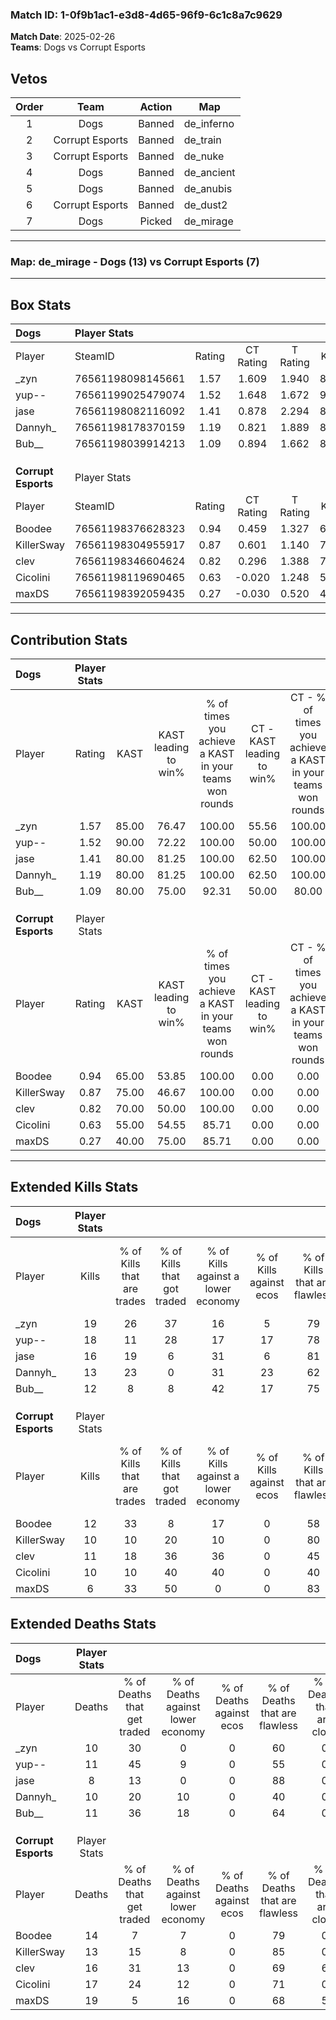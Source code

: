 ### Match ID: 1-0f9b1ac1-e3d8-4d65-96f9-6c1c8a7c9629  
**Match Date**: 2025-02-26  
**Teams**: Dogs vs Corrupt Esports  

## Vetos  

| Order | Team | Action | Map |
| :---: | :--: | :----: | --- |
| 1 | Dogs | Banned | de_inferno |
| 2 | Corrupt Esports | Banned | de_train |
| 3 | Corrupt Esports | Banned | de_nuke |
| 4 | Dogs | Banned | de_ancient |
| 5 | Dogs | Banned | de_anubis |
| 6 | Corrupt Esports | Banned | de_dust2 |
| 7 | Dogs | Picked | de_mirage |

---  

### **Map**: de_mirage - Dogs (13) vs Corrupt Esports (7)  
---  

## Box Stats  

| **Dogs**            | Player Stats      |        |           |          |       |      |       |         |        |      |     |
| :- | :- | :-: | :-: | :-: | :-: | :-: | :-: | :-: | :-: | :-: | :-: |
| Player              | SteamID           | Rating | CT Rating | T Rating | KAST  | ADR  | Kills | Assists | Deaths | K/D  | HS% |
| _zyn                | 76561198098145661 |  1.57  |   1.609   |  1.940   | 85.00 | 96.7 |  19   |    5    |   10   | 1.90 | 57  |
| yup--               | 76561199025479074 |  1.52  |   1.648   |  1.672   | 90.00 | 95.8 |  18   |    3    |   11   | 1.64 | 38  |
| jase                | 76561198082116092 |  1.41  |   0.878   |  2.294   | 80.00 | 84.2 |  16   |    3    |   8    | 2.00 | 37  |
| Dannyh_             | 76561198178370159 |  1.19  |   0.821   |  1.889   | 80.00 | 74.6 |  13   |    3    |   10   | 1.30 | 61  |
| Bub__               | 76561198039914213 |  1.09  |   0.894   |  1.662   | 80.00 | 64.3 |  12   |    3    |   11   | 1.09 | 41  |
|                     |                   |        |           |          |       |      |       |         |        |      |     |
|                     |                   |        |           |          |       |      |       |         |        |      |     |
|                     |                   |        |           |          |       |      |       |         |        |      |     |
| **Corrupt Esports** | Player Stats      |        |           |          |       |      |       |         |        |      |     |
| Player              | SteamID           | Rating | CT Rating | T Rating | KAST  | ADR  | Kills | Assists | Deaths | K/D  | HS% |
| Boodee              | 76561198376628323 |  0.94  |   0.459   |  1.327   | 65.00 | 74.2 |  12   |    5    |   14   | 0.86 | 66  |
| KillerSway          | 76561198304955917 |  0.87  |   0.601   |  1.140   | 75.00 | 52.0 |  10   |    2    |   13   | 0.77 | 10  |
| clev                | 76561198346604624 |  0.82  |   0.296   |  1.388   | 70.00 | 56.7 |  11   |    3    |   16   | 0.69 | 54  |
| Cicolini            | 76561198119690465 |  0.63  |  -0.020   |  1.248   | 55.00 | 55.3 |  10   |    3    |   17   | 0.59 | 70  |
| maxDS               | 76561198392059435 |  0.27  |  -0.030   |  0.520   | 40.00 | 48.2 |   6   |    2    |   19   | 0.32 | 100 |
---  

## Contribution Stats  

| **Dogs**            | Player Stats |       |                      |                                                        |                           |                                                             |                          |                                                            |
| :- | :-: | :-: | :-: | :-: | :-: | :-: | :-: | :-: |
| Player              |    Rating    | KAST  | KAST leading to win% | % of times you achieve a KAST in your teams won rounds | CT - KAST leading to win% | CT - % of times you achieve a KAST in your teams won rounds | T - KAST leading to win% | T - % of times you achieve a KAST in your teams won rounds |
| _zyn                |     1.57     | 85.00 |        76.47         |                         100.00                         |           55.56           |                           100.00                            |          100.00          |                           100.00                           |
| yup--               |     1.52     | 90.00 |        72.22         |                         100.00                         |           50.00           |                           100.00                            |          100.00          |                           100.00                           |
| jase                |     1.41     | 80.00 |        81.25         |                         100.00                         |           62.50           |                           100.00                            |          100.00          |                           100.00                           |
| Dannyh_             |     1.19     | 80.00 |        81.25         |                         100.00                         |           62.50           |                           100.00                            |          100.00          |                           100.00                           |
| Bub__               |     1.09     | 80.00 |        75.00         |                         92.31                          |           50.00           |                            80.00                            |          100.00          |                           100.00                           |
|                     |              |       |                      |                                                        |                           |                                                             |                          |                                                            |
|                     |              |       |                      |                                                        |                           |                                                             |                          |                                                            |
|                     |              |       |                      |                                                        |                           |                                                             |                          |                                                            |
| **Corrupt Esports** | Player Stats |       |                      |                                                        |                           |                                                             |                          |                                                            |
| Player              |    Rating    | KAST  | KAST leading to win% | % of times you achieve a KAST in your teams won rounds | CT - KAST leading to win% | CT - % of times you achieve a KAST in your teams won rounds | T - KAST leading to win% | T - % of times you achieve a KAST in your teams won rounds |
| Boodee              |     0.94     | 65.00 |        53.85         |                         100.00                         |           0.00            |                            0.00                             |          77.78           |                           100.00                           |
| KillerSway          |     0.87     | 75.00 |        46.67         |                         100.00                         |           0.00            |                            0.00                             |          70.00           |                           100.00                           |
| clev                |     0.82     | 70.00 |        50.00         |                         100.00                         |           0.00            |                            0.00                             |          70.00           |                           100.00                           |
| Cicolini            |     0.63     | 55.00 |        54.55         |                         85.71                          |           0.00            |                            0.00                             |          66.67           |                           85.71                            |
| maxDS               |     0.27     | 40.00 |        75.00         |                         85.71                          |           0.00            |                            0.00                             |          100.00          |                           85.71                            |
---  

## Extended Kills Stats  

| **Dogs**            | Player Stats |                            |                            |                                    |                         |                              |                                 |                                       |                    |           |
| :- | :-: | :-: | :-: | :-: | :-: | :-: | :-: | :-: | :-: | :-: |
| Player              |    Kills     | % of Kills that are trades | % of Kills that got traded | % of Kills against a lower economy | % of Kills against ecos | % of Kills that are flawless | % of Kills that are close duels | % of Kills that are assisted by flash | Pistol Round Kills | AWP Kills |
| _zyn                |      19      |             26             |             37             |                 16                 |            5            |              79              |                0                |                   0                   |         0          |     4     |
| yup--               |      18      |             11             |             28             |                 17                 |           17            |              78              |                0                |                   0                   |         10         |     2     |
| jase                |      16      |             19             |             6              |                 31                 |            6            |              81              |                6                |                   0                   |         6          |     1     |
| Dannyh_             |      13      |             23             |             0              |                 31                 |           23            |              62              |                8                |                   0                   |         0          |     1     |
| Bub__               |      12      |             8              |             8              |                 42                 |           17            |              75              |                0                |                   0                   |         3          |     1     |
|                     |              |                            |                            |                                    |                         |                              |                                 |                                       |                    |           |
|                     |              |                            |                            |                                    |                         |                              |                                 |                                       |                    |           |
|                     |              |                            |                            |                                    |                         |                              |                                 |                                       |                    |           |
| **Corrupt Esports** | Player Stats |                            |                            |                                    |                         |                              |                                 |                                       |                    |           |
| Player              |    Kills     | % of Kills that are trades | % of Kills that got traded | % of Kills against a lower economy | % of Kills against ecos | % of Kills that are flawless | % of Kills that are close duels | % of Kills that are assisted by flash | Pistol Round Kills | AWP Kills |
| Boodee              |      12      |             33             |             8              |                 17                 |            0            |              58              |                0                |                   0                   |         0          |     3     |
| KillerSway          |      10      |             10             |             20             |                 10                 |            0            |              80              |                0                |                  10                   |         7          |     0     |
| clev                |      11      |             18             |             36             |                 36                 |            0            |              45              |                0                |                   0                   |         0          |     3     |
| Cicolini            |      10      |             10             |             40             |                 40                 |            0            |              40              |                0                |                   0                   |         0          |     0     |
| maxDS               |      6       |             33             |             50             |                 0                  |            0            |              83              |                0                |                  17                   |         0          |     1     |
## Extended Deaths Stats  

| **Dogs**            | Player Stats |                             |                                   |                          |                               |                            |                           |               |
| :- | :-: | :-: | :-: | :-: | :-: | :-: | :-: | :-: |
| Player              |    Deaths    | % of Deaths that get traded | % of Deaths against lower economy | % of Deaths against ecos | % of Deaths that are flawless | % of Deaths that are close | % of Deaths while blinded | Deaths to AWP |
| _zyn                |      10      |             30              |                 0                 |            0             |              60               |             0              |             0             |       1       |
| yup--               |      11      |             45              |                 9                 |            0             |              55               |             0              |             0             |       0       |
| jase                |      8       |             13              |                 0                 |            0             |              88               |             0              |            13             |       1       |
| Dannyh_             |      10      |             20              |                10                 |            0             |              40               |             0              |            10             |       2       |
| Bub__               |      11      |             36              |                18                 |            0             |              64               |             0              |             0             |       3       |
|                     |              |                             |                                   |                          |                               |                            |                           |               |
|                     |              |                             |                                   |                          |                               |                            |                           |               |
|                     |              |                             |                                   |                          |                               |                            |                           |               |
| **Corrupt Esports** | Player Stats |                             |                                   |                          |                               |                            |                           |               |
| Player              |    Deaths    | % of Deaths that get traded | % of Deaths against lower economy | % of Deaths against ecos | % of Deaths that are flawless | % of Deaths that are close | % of Deaths while blinded | Deaths to AWP |
| Boodee              |      14      |              7              |                 7                 |            0             |              79               |             0              |             0             |       2       |
| KillerSway          |      13      |             15              |                 8                 |            0             |              85               |             0              |             0             |       5       |
| clev                |      16      |             31              |                13                 |            0             |              69               |             6              |             0             |       2       |
| Cicolini            |      17      |             24              |                12                 |            0             |              71               |             0              |             0             |       6       |
| maxDS               |      19      |              5              |                16                 |            0             |              68               |             5              |             0             |       4       |
